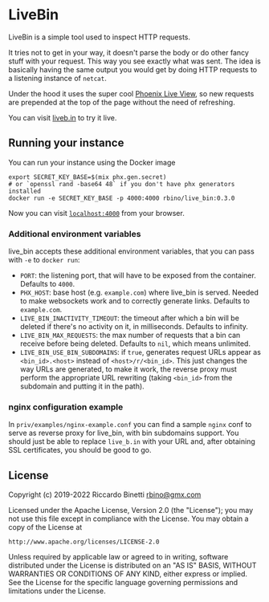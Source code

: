# LiveBin

LiveBin is a simple tool used to inspect HTTP requests.

It tries not to get in your way, it doesn't parse the body or do other
fancy stuff with your request. This way you see exactly what was sent.
The idea is basically having the same output you would get by doing HTTP
requests to a listening instance of `netcat`.

Under the hood it uses the super cool
[Phoenix Live View](https://github.com/phoenixframework/phoenix_live_view),
so new requests are prepended at the top of the page without the need of
refreshing.

You can visit [liveb.in](https://liveb.in) to try it live.

## Running your instance

You can run your instance using the Docker image

```
export SECRET_KEY_BASE=$(mix phx.gen.secret)
# or `openssl rand -base64 48` if you don't have phx generators installed
docker run -e SECRET_KEY_BASE -p 4000:4000 rbino/live_bin:0.3.0
```

Now you can visit [`localhost:4000`](http://localhost:4000) from your browser.

### Additional environment variables
live_bin accepts these additional environment variables, that you can pass with `-e`
to `docker run`:

- `PORT`: the listening port, that will have to be exposed from the container.
Defaults to `4000`.
- `PHX_HOST`: base host (e.g. `example.com`) where live_bin is served. Needed to
make websockets work and to correctly generate links. Defaults to `example.com`.
- `LIVE_BIN_INACTIVITY_TIMEOUT`: the timeout after which a bin will be deleted
if there's no activity on it, in milliseconds. Defaults to infinity.
- `LIVE_BIN_MAX_REQUESTS`: the max number of requests that a bin can receive
before being deleted. Defaults to `nil`, which means unlimited.
- `LIVE_BIN_USE_BIN_SUBDOMAINS`: if `true`, generates request URLs appear as
`<bin_id>.<host>` instead of `<host>/r/<bin_id>`. This just changes the way URLs
are generated, to make it work, the reverse proxy must perform the appropriate
URL rewriting (taking `<bin_id>` from the subdomain and putting it in the path).

### nginx configuration example
In `priv/examples/nginx-example.conf` you can find a sample `nginx` conf to
serve as reverse proxy for live_bin, with bin subdomains support. You should just be
able to replace `live_b.in` with your URL and, after obtaining SSL certificates,
you should be good to go.

## License
Copyright (c) 2019-2022 Riccardo Binetti <rbino@gmx.com>

Licensed under the Apache License, Version 2.0 (the "License"); you may not use
this file except in compliance with the License. You may obtain a copy of the
License at
```
http://www.apache.org/licenses/LICENSE-2.0
```
Unless required by applicable law or agreed to in writing, software distributed
under the License is distributed on an "AS IS" BASIS, WITHOUT WARRANTIES OR
CONDITIONS OF ANY KIND, either express or implied. See the License for the
specific language governing permissions and limitations under the License.
